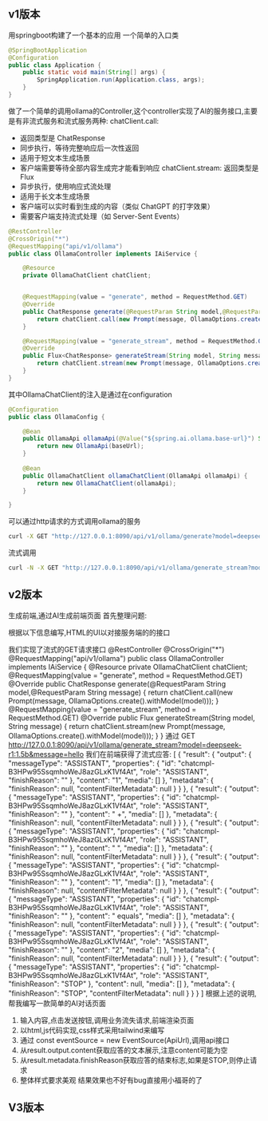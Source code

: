 ## v1版本
用springboot构建了一个基本的应用
一个简单的入口类
```java
@SpringBootApplication
@Configuration
public class Application {
    public static void main(String[] args) {
        SpringApplication.run(Application.class, args);
    }
}
```

做了一个简单的调用ollama的Controller,这个controller实现了AI的服务接口,主要是有非流式服务和流式服务两种:
chatClient.call:
* 返回类型是 ChatResponse
* 同步执行，等待完整响应后一次性返回
* 适用于短文本生成场景
* 客户端需要等待全部内容生成完才能看到响应
chatClient.stream:
返回类型是 Flux<ChatResponse>
* 异步执行，使用响应式流处理
* 适用于长文本生成场景
* 客户端可以实时看到生成的内容（类似 ChatGPT 的打字效果）
* 需要客户端支持流式处理（如 Server-Sent Events）


```java
@RestController
@CrossOrigin("*")
@RequestMapping("api/v1/ollama")
public class OllamaController implements IAiService {

    @Resource
    private OllamaChatClient chatClient;


    @RequestMapping(value = "generate", method = RequestMethod.GET)
    @Override
    public ChatResponse generate(@RequestParam String model,@RequestParam String message) {
        return chatClient.call(new Prompt(message, OllamaOptions.create().withModel(model)));
    }

    @RequestMapping(value = "generate_stream", method = RequestMethod.GET)
    @Override
    public Flux<ChatResponse> generateStream(String model, String message) {
        return chatClient.stream(new Prompt(message, OllamaOptions.create().withModel(model)));
    }
}
```
其中OllamaChatClient的注入是通过在configuration

```java
@Configuration
public class OllamaConfig {

    @Bean
    public OllamaApi ollamaApi(@Value("${spring.ai.ollama.base-url}") String baseUrl) {
        return new OllamaApi(baseUrl);
    }
    
    @Bean
    public OllamaChatClient ollamaChatClient(OllamaApi ollamaApi) {
        return new OllamaChatClient(ollamaApi);
    }

}

```
可以通过http请求的方式调用ollama的服务
```bash
curl -X GET "http://127.0.0.1:8090/api/v1/ollama/generate?model=deepseek-r1:1.5b&message=hello"
```
流式调用
```bash
curl -N -X GET "http://127.0.0.1:8090/api/v1/ollama/generate_stream?model=deepseek-r1:1.5b&message=hello"
```
## v2版本 
生成前端,通过AI生成前端页面
首先整理问题:

根据以下信息编写,HTML的UI以对接服务端的的接口

我们实现了流式的GET请求接口
@RestController
@CrossOrigin("*")
@RequestMapping("api/v1/ollama")
public class OllamaController implements IAiService {
    @Resource
    private OllamaChatClient chatClient;
    @RequestMapping(value = "generate", method = RequestMethod.GET)
    @Override
    public ChatResponse generate(@RequestParam String model,@RequestParam String message) {
        return chatClient.call(new Prompt(message, OllamaOptions.create().withModel(model)));
    }
    @RequestMapping(value = "generate_stream", method = RequestMethod.GET)
    @Override
    public Flux<ChatResponse> generateStream(String model, String message) {
        return chatClient.stream(new Prompt(message, OllamaOptions.create().withModel(model)));
    }
}
通过 GET  http://127.0.0.1:8090/api/v1/ollama/generate_stream?model=deepseek-r1:1.5b&message=hello
我们在前端获得了流式应答:
[
{
"result": {
"output": {
"messageType": "ASSISTANT",
"properties": {
"id": "chatcmpl-B3HPw95SsqmhoWeJ8azGLxK1Vf4At",
"role": "ASSISTANT",
"finishReason": ""
},
"content": "1",
"media": []
},
"metadata": {
"finishReason": null,
"contentFilterMetadata": null
}
}
},
{
"result": {
"output": {
"messageType": "ASSISTANT",
"properties": {
"id": "chatcmpl-B3HPw95SsqmhoWeJ8azGLxK1Vf4At",
"role": "ASSISTANT",
"finishReason": ""
},
"content": " +",
"media": []
},
"metadata": {
"finishReason": null,
"contentFilterMetadata": null
}
}
},
{
"result": {
"output": {
"messageType": "ASSISTANT",
"properties": {
"id": "chatcmpl-B3HPw95SsqmhoWeJ8azGLxK1Vf4At",
"role": "ASSISTANT",
"finishReason": ""
},
"content": " ",
"media": []
},
"metadata": {
"finishReason": null,
"contentFilterMetadata": null
}
}
},
{
"result": {
"output": {
"messageType": "ASSISTANT",
"properties": {
"id": "chatcmpl-B3HPw95SsqmhoWeJ8azGLxK1Vf4At",
"role": "ASSISTANT",
"finishReason": ""
},
"content": "1",
"media": []
},
"metadata": {
"finishReason": null,
"contentFilterMetadata": null
}
}
},
{
"result": {
"output": {
"messageType": "ASSISTANT",
"properties": {
"id": "chatcmpl-B3HPw95SsqmhoWeJ8azGLxK1Vf4At",
"role": "ASSISTANT",
"finishReason": ""
},
"content": " equals",
"media": []
},
"metadata": {
"finishReason": null,
"contentFilterMetadata": null
}
}
},
{
"result": {
"output": {
"messageType": "ASSISTANT",
"properties": {
"id": "chatcmpl-B3HPw95SsqmhoWeJ8azGLxK1Vf4At",
"role": "ASSISTANT",
"finishReason": ""
},
"content": "2",
"media": []
},
"metadata": {
"finishReason": null,
"contentFilterMetadata": null
}
}
},
{
"result": {
"output": {
"messageType": "ASSISTANT",
"properties": {
"id": "chatcmpl-B3HPw95SsqmhoWeJ8azGLxK1Vf4At",
"role": "ASSISTANT",
"finishReason": "STOP"
},
"content": null,
"media": []
},
"metadata": {
"finishReason": "STOP",
"contentFilterMetadata": null
}
}
}
]
根据上述的说明,帮我编写一款简单的AI对话页面
1. 输入内容,点击发送按钮,调用业务流失请求,前端渲染页面
2. 以html,js代码实现,css样式采用tailwind来编写
3. 通过 const eventSource = new EventSource(ApiUrl),调用api接口
4. 从result.output.content获取应答的文本展示,注意content可能为空
5. 从result.metadata.finishReason获取应答的结束标志,如果是STOP,则停止请求
6. 整体样式要求美观
结果效果也不好有bug直接用小福哥的了

## V3版本

